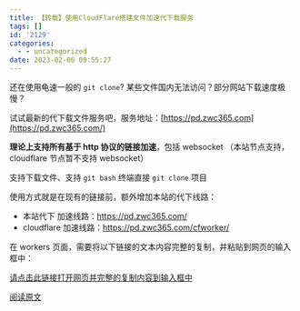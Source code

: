 ```yaml
---
title: 【转载】使用CloudFlare搭建文件加速代下载服务
tags: []
id: '2129'
categories:
  - - uncategorized
date: 2023-02-06 09:55:27
---
```


还在使用龟速一般的 `git clone`? 某些文件国内无法访问？部分网站下载速度极慢？

试试最新的代下载文件服务吧，服务地址：[https://pd.zwc365.com](https://pd.zwc365.com/)

**理论上支持所有基于 http 协议的链接加速**，包括 websocket （本站节点支持，cloudflare 节点暂不支持 websocket）

支持下载文件、支持 `git bash` 终端直接 `git clone` 项目

使用方式就是在现有的链接前，额外增加本站的代下线路：

*   本站代下 加速线路：https://pd.zwc365.com/
*   cloudflare 加速线路：https://pd.zwc365.com/cfworker/

在 workers 页面，需要将以下链接的文本内容完整的复制，并粘贴到网页的输入框中：

[请点击此链接打开网页并完整的复制内容到输入框中](https://pd.zwc365.com/https://raw.githubusercontent.com/zwc456baby/file-proxy/master/index.js)

[阅读原文](https://zwc365.com/2020/09/24/file-proxy-download)